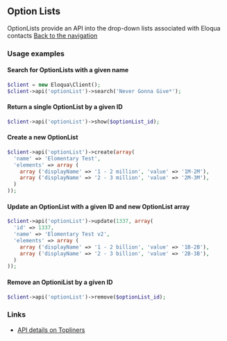 ## Option Lists
OptionLists provide an API into the drop-down lists associated with Eloqua
contacts
[Back to the navigation](index.md)

### Usage examples

#### Search for OptionLists with a given name
```php
$client = new Eloqua\Client();
$client->api('optionList')->search('Never Gonna Give*');
```

#### Return a single OptionList by a given ID
```php
$client->api('optionList')->show($optionList_id);
```

#### Create a new OptionList
```php
$client->api('optionList')->create(array(
  'name' => 'Elomentary Test',
  'elements' => array (
    array ('displayName' => '1 - 2 million', 'value' => '1M-2M'),
    array ('displayName' => '2 - 3 million', 'value' => '2M-3M'),
  )
));
```

#### Update an OptionList with a given ID and new OptionList array
```php
$client->api('optionList')->update(1337, array(
  'id' => 1337,
  'name' => 'Elomentary Test v2',
  'elements' => array (
    array ('displayName' => '1 - 2 billion', 'value' => '1B-2B'),
    array ('displayName' => '2 - 3 billion', 'value' => '2B-3B'),
  )
));
```

#### Remove an OptioniList by a given ID
```php
$client->api('optionList')->remove($optionList_id);
```

### Links
* [API details on Topliners](http://topliners.eloqua.com/docs/DOC-3588)
